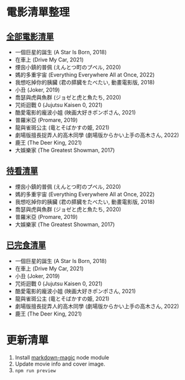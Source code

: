 # 電影清單整理
## [全部電影清單](preview/MovieList.md)
<!-- AUTO-PREVIEW:START (PRINTLIST:path=./movie_info/) -->
 - 一個巨星的誕生 (A Star Is Born, 2018)
 - 在車上 (Drive My Car, 2021)
 - 煙囪小鎮的普佩 (えんとつ町のプペル, 2020)
 - 媽的多重宇宙 (Everything Everywhere All at Once, 2022)
 - 我想吃掉你的胰臟 (君の膵臓をたべたい, 動畫電影版, 2018)
 - 小丑 (Joker, 2019)
 - 喬瑟與虎與魚群 (ジョゼと虎と魚たち, 2020)
 - 咒術迴戰 0 (Jujutsu Kaisen 0, 2021)
 - 酷愛電影的龐波小姐 (映画大好きポンポさん, 2021)
 - 普羅米亞 (Promare, 2019)
 - 龍與雀斑公主 (竜とそばかすの姫, 2021)
 - 劇場版擅長捉弄人的高木同學 (劇場版からかい上手の高木さん, 2022)
 - 鹿王 (The Deer King, 2021)
 - 大娛樂家 (The Greatest Showman, 2017)

<!-- AUTO-PREVIEW:END *-->
## [待看清單](preview/Candidate.md)
<!-- AUTO-PREVIEW:START (PRINTLIST:path=./movie_info/&listType=candidate) -->
 - 煙囪小鎮的普佩 (えんとつ町のプペル, 2020)
 - 媽的多重宇宙 (Everything Everywhere All at Once, 2022)
 - 我想吃掉你的胰臟 (君の膵臓をたべたい, 動畫電影版, 2018)
 - 喬瑟與虎與魚群 (ジョゼと虎と魚たち, 2020)
 - 普羅米亞 (Promare, 2019)
 - 大娛樂家 (The Greatest Showman, 2017)

<!-- AUTO-PREVIEW:END *-->
## [已完食清單](preview/Watched.md)
<!-- AUTO-PREVIEW:START (PRINTLIST:path=./movie_info/&listType=watched) -->
 - 一個巨星的誕生 (A Star Is Born, 2018)
 - 在車上 (Drive My Car, 2021)
 - 小丑 (Joker, 2019)
 - 咒術迴戰 0 (Jujutsu Kaisen 0, 2021)
 - 酷愛電影的龐波小姐 (映画大好きポンポさん, 2021)
 - 龍與雀斑公主 (竜とそばかすの姫, 2021)
 - 劇場版擅長捉弄人的高木同學 (劇場版からかい上手の高木さん, 2022)
 - 鹿王 (The Deer King, 2021)

<!-- AUTO-PREVIEW:END *-->
# 更新清單
1. Install [markdown-magic](https://github.com/DavidWells/markdown-magic) node module
2. Update movie info and cover image.
3. `npm run preview`
